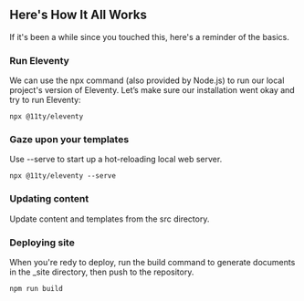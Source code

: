 ## Here's How It All Works
If it's been a while since you touched this, here's a reminder of the basics.

### Run Eleventy
We can use the npx command (also provided by Node.js) to run our local project's version of Eleventy. Let’s make sure our installation went okay and try to run Eleventy:

```npx @11ty/eleventy```

### Gaze upon your templates
Use --serve to start up a hot-reloading local web server.

```npx @11ty/eleventy --serve```

### Updating content
Update content and templates from the src directory.

### Deploying site
When you're redy to deploy, run the build command to generate documents in the _site directory, then push to the repository.

```npm run build ```